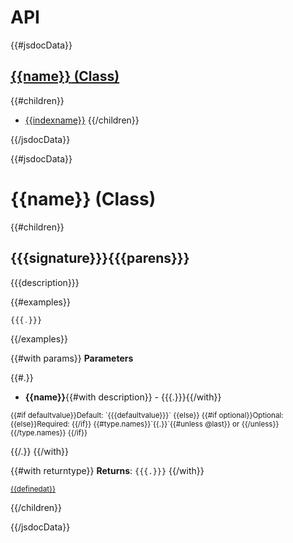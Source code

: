 <!-- generated by scripts/api.js -->

# API

<div class="api-index">

{{#jsdocData}}

<div class="class">

## [**{{name}}** (Class)](#{{{name}}})
{{#children}}
  - [{{indexname}}](#{{{longname}}})
{{/children}}

</div>

{{/jsdocData}}

</div>

<!--endtoc-->

{{#jsdocData}}

# <a name="{{{name}}}"></a> {{name}} (Class)

{{#children}}

## <a name="{{{longname}}}"></a> {{{signature}}}{{{parens}}}

{{{description}}}

{{#examples}}
```js
{{{.}}}
```
{{/examples}}

{{#with params}}
**Parameters**

{{#.}}
 - **{{name}}**{{#with description}} - {{{.}}}{{/with}}<br>
 <small>
{{#if defaultvalue}}Default: `{{{defaultvalue}}}`
{{else}}
{{#if optional}}Optional:
{{else}}Required: 
{{/if}}
{{#type.names}}`{{.}}`{{#unless @last}} or {{/unless}}{{/type.names}}
{{/if}}
</small>

{{/.}}
{{/with}}

{{#with returntype}}
**Returns**: `{{{.}}}`
{{/with}}

<small><a href="{{{viewsource}}}">{{definedat}}</a></small>

{{/children}}

{{/jsdocData}}